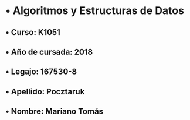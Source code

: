 # •  Algoritmos y Estructuras de Datos

## •  Curso: K1051

## •  Año de cursada: 2018

## •  Legajo: 167530-8

## •  Apellido: Pocztaruk

## •  Nombre: Mariano Tomás
